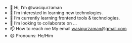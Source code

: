 - 👋 Hi, I’m @wasiqurzaman
- 👀 I’m interested in learning new technologies.
- 🌱 I’m currently learning frontend tools & technologies.
- 💞️ I’m looking to collaborate on ...
- 📫 How to reach me My email wasiqurzaman@gmail.com
- 😄 Pronouns: He/Him
<!---
- ⚡ Fun fact: ...

wasiqurzaman/wasiqurzaman is a ✨ special ✨ repository because its `README.md` (this file) appears on your GitHub profile.
You can click the Preview link to take a look at your changes.
--->
